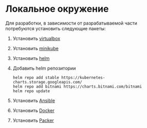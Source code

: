 # Локальное окружение

Для разработки, в зависимости от разрабатываемой части потребуются установить следующие пакеты:
1. Установить [virtualbox](https://www.virtualbox.org/wiki/Downloads)
2. Установить [minikube](https://kubernetes.io/docs/tasks/tools/install-minikube/)
3. Установить [helm](https://helm.sh/docs/intro/install/)
4. Добавить helm репозитории

       helm repo add stable https://kubernetes-charts.storage.googleapis.com/
       helm repo add bitnami https://charts.bitnami.com/bitnami
       helm repo update

5. Установить [Ansible](https://docs.ansible.com/ansible/latest/installation_guide/intro_installation.html)
6. Установить [Docker](https://docs.docker.com/engine/install/ubuntu/)
7. Установить [Packer](https://learn.hashicorp.com/tutorials/packer/getting-started-install)
